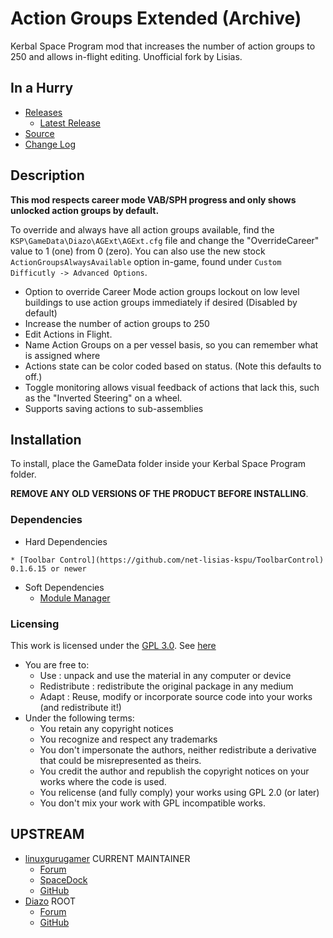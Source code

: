 # Action Groups Extended (Archive)

Kerbal Space Program mod that increases the number of action groups to 250 and allows in-flight editing. Unofficial fork by Lisias.


## In a Hurry

* [Releases](./Archive)
	* [Latest Release](https://github.com/net-lisias-kspu/AGExt/releases)
* [Source](https://github.com/net-lisias-kspu/AGExt)
* [Change Log](./CHANGE_LOG.md)
 

## Description

**This mod respects career mode VAB/SPH progress and only shows unlocked action groups by default.**

To override and always have all action groups available, find the `KSP\GameData\Diazo\AGExt\AGExt.cfg` file and change the "OverrideCareer" value to 1 (one) from 0 (zero). You can also use the new stock `ActionGroupsAlwaysAvailable` option in-game, found under `Custom Difficutly -> Advanced Options`.

- Option to override Career Mode action groups lockout on low level buildings to use action groups immediately if desired (Disabled by default)
- Increase the number of action groups to 250
- Edit Actions in Flight.
- Name Action Groups on a per vessel basis, so you can remember what is assigned where
- Actions state can be color coded based on status. (Note this defaults to off.)
- Toggle monitoring allows visual feedback of actions that lack this, such as the "Inverted Steering" on a wheel.
- Supports saving actions to sub-assemblies

## Installation

To install, place the GameData folder inside your Kerbal Space Program folder.

**REMOVE ANY OLD VERSIONS OF THE PRODUCT BEFORE INSTALLING**.

### Dependencies
* Hard Dependencies
<!--		* [KSP API Extensions/L](https://github.com/net-lisias-ksp/KSPAPIExtensions) 2.0 or newer -->
	* [Toolbar Control](https://github.com/net-lisias-kspu/ToolbarControl) 0.1.6.15 or newer
* Soft Dependencies
	* [Module Manager](https://github.com/sarnet-lisias-kspu/ModuleManager)

### Licensing
This work is licensed under the [GPL 3.0](https://www.gnu.org/licenses/gpl-3.0.txt). See [here](./LICENSE)

+ You are free to:
	- Use : unpack and use the material in any computer or device
	- Redistribute : redistribute the original package in any medium
	- Adapt : Reuse, modify or incorporate source code into your works (and redistribute it!) 
+ Under the following terms:
	- You retain any copyright notices
	- You recognize and respect any trademarks
	- You don't impersonate the authors, neither redistribute a derivative that could be misrepresented as theirs.
	- You credit the author and republish the copyright notices on your works where the code is used.
	- You relicense (and fully comply) your works using GPL 2.0 (or later)
	- You don't mix your work with GPL incompatible works.


## UPSTREAM

* [linuxgurugamer](https://forum.kerbalspaceprogram.com/index.php?/profile/129964-linuxgurugamer/) CURRENT MAINTAINER
	+ [Forum](https://forum.kerbalspaceprogram.com/index.php?/topic/167269-141-action-groups-reextended-250-action-groups-in-flight-editing/)
	+ [SpaceDock](https://spacedock.info/mod/1685/Action%20Groups%20Extended)
	+ [GitHub](https://github.com/linuxgurugamer/AGExt)
* [Diazo](https://forum.kerbalspaceprogram.com/index.php?/profile/81549-diazo/) ROOT
	+ [Forum](https://forum.kerbalspaceprogram.com/index.php?/topic/67235-122dec1016-action-groups-extended-250-action-groups-in-flight-editing-now-kosremotetech/&)
	+ [GitHub](https://github.com/SirDiazo/AGExt)



